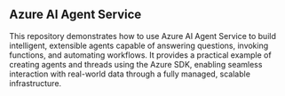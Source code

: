 ## Azure AI Agent Service

This repository demonstrates how to use Azure AI Agent Service to build intelligent, extensible agents capable of answering questions, invoking functions, and automating workflows. It provides a practical example of creating agents and threads using the Azure SDK, enabling seamless interaction with real-world data through a fully managed, scalable infrastructure.
